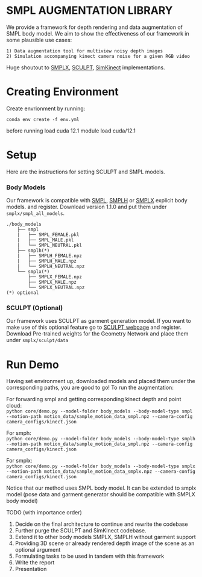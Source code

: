# SMPL AUGMENTATION LIBRARY 

We provide a framework for depth rendering and data augmentation of SMPL body model. We aim to show the effectiveness of our framework in some plausible use cases:

    1) Data augmentation tool for multiview noisy depth images
    2) Simulation accompanying kinect camera noise for a given RGB video 


Huge shoutout to [SMPLX](https://github.com/vchoutas/smplx), [SCULPT](https://github.com/soubhiksanyal/SCULPT_release), [SimKinect](https://github.com/ankurhanda/simkinect) implementations. 

# Creating Environment 

Create envrionment by running:

```conda env create -f env.yml```

before running load cuda 12.1
module load cuda/12.1

# Setup 

Here are the instructions for setting SCULPT and SMPL models.  

### Body Models 

Our framework is compatible with [SMPL](https://smpl.is.tue.mpg.de/), [SMPLH](https://mano.is.tue.mpg.de) or [SMPLX](https://smpl-x.is.tue.mpg.de/) explicit body models. and register. Download version 1.1.0 and put them under `smplx/smpl_all_models`. 

```
./body_models
    ├── smpl
    |   ├── SMPL_FEMALE.pkl
    |   ├── SMPL_MALE.pkl
    |   └── SMPL_NEUTRAL.pkl   
    ├── smplh(*) 
    |   ├── SMPLH_FEMALE.npz
    |   ├── SMPLH_MALE.npz
    |   └── SMPLH_NEUTRAL.npz
    └── smplx(*) 
        ├── SMPLX_FEMALE.npz
        ├── SMPLX_MALE.npz
        └── SMPLX_NEUTRAL.npz   
(*) optional
```

### SCULPT (Optional)

Our framework uses SCULPT as garment generation model. If you want to make use of this optional feature go to [SCULPT webpage](https://sculpt.is.tue.mpg.de/) and register. Download Pre-trained weights for the Geometry Network  and place them under `smplx/sculpt/data`

# Run Demo 

Having set environment up, downloaded models and placed them under the corresponding paths, you are good to go! To run the augmentation:
 
For forwarding smpl and getting corresponding kinect depth and point cloud: <br /> 
```python core/demo.py --model-folder body_models --body-model-type smpl --motion-path motion_data/sample_motion_data_smpl.npz --camera-config camera_configs/kinect.json``` 

For smph: <br /> 
```python core/demo.py --model-folder body_models --body-model-type smplh --motion-path motion_data/sample_motion_data_smpl.npz --camera-config camera_configs/kinect.json``` 

For smplx: <br /> 
```python core/demo.py --model-folder body_models --body-model-type smplx --motion-path motion_data/sample_motion_data_smplx.npz --camera-config camera_configs/kinect.json``` 

Notice that our method uses SMPL body model. It can be extended to smplx model (pose data and garment generator should be compatible with SMPLX body model)


TODO (with importance order)

1) Decide on the final architecture to continue and rewrite the codebase
2) Further purge the SCULPT and SimKInect codebase.
3) Extend it to other body models SMPLX, SMPLH without garment support 
4) Providing 3D scene or already rendered depth image of the scene as an optional argument 
5) Formulating tasks to be used in tandem with this framework 
6) Write the report 
7) Presentation 
